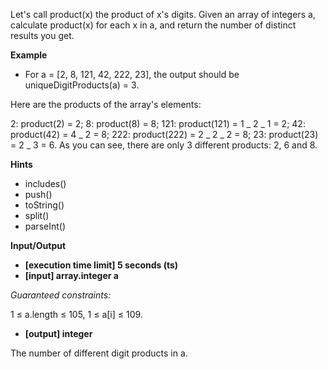 Let's call product(x) the product of x's digits. Given an array of integers a, calculate product(x) for each x in a, and return the number of distinct results you get.

**Example**

- For a = [2, 8, 121, 42, 222, 23], the output should be
  uniqueDigitProducts(a) = 3.

Here are the products of the array's elements:

2: product(2) = 2;
8: product(8) = 8;
121: product(121) = 1 _ 2 _ 1 = 2;
42: product(42) = 4 _ 2 = 8;
222: product(222) = 2 _ 2 _ 2 = 8;
23: product(23) = 2 _ 3 = 6.
As you can see, there are only 3 different products: 2, 6 and 8.

**Hints**

- includes()
- push()
- toString()
- split()
- parseInt()

**Input/Output**

- **[execution time limit] 5 seconds (ts)**
- **[input] array.integer a**

_Guaranteed constraints:_

1 ≤ a.length ≤ 105,
1 ≤ a[i] ≤ 109.

- **[output] integer**

The number of different digit products in a.
